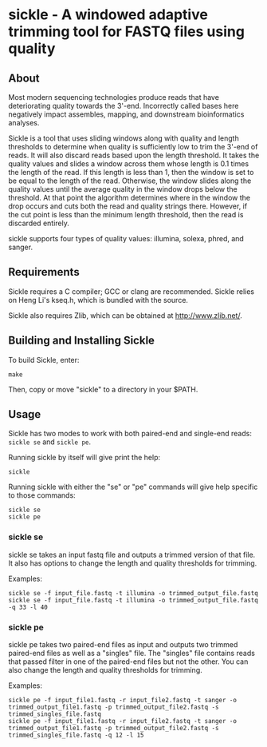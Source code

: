 # sickle - A windowed adaptive trimming tool for FASTQ files using quality

## About

Most modern sequencing technologies produce reads that have
deteriorating quality towards the 3'-end. Incorrectly called bases
here negatively impact assembles, mapping, and downstream
bioinformatics analyses.

Sickle is a tool that uses sliding windows along with quality and length
thresholds to determine when quality is sufficiently low to trim the 
3'-end of reads.  It will also discard reads based upon the length threshold.
It takes the quality values and slides a window across them whose length is 0.1
times the length of the read.  If this length is less than 1, then the window
is set to be equal to the length of the read.  Otherwise, the window slides
along the quality values until the average quality in the window drops 
below the threshold.  At that point the algorithm determines where in the 
window the drop occurs and cuts both the read and quality strings there. 
However, if the cut point is less than the minimum length threshold, then
the read is discarded entirely. 

sickle supports four types of quality values: illumina, solexa, phred, and sanger.

## Requirements 

Sickle requires a C compiler; GCC or clang are recommended. Sickle
relies on Heng Li's kseq.h, which is bundled with the source.

Sickle also requires Zlib, which can be obtained at
<http://www.zlib.net/>.

## Building and Installing Sickle

To build Sickle, enter:

    make

Then, copy or move "sickle" to a directory in your $PATH.

## Usage

Sickle has two modes to work with both paired-end and single-end
reads: `sickle se` and `sickle pe`.

Running sickle by itself will give print the help:

    sickle

Running sickle with either the "se" or "pe" commands will give help specific to those commands:

    sickle se
    sickle pe

### sickle se

sickle se takes an input fastq file and outputs a trimmed version of that file. 
It also has options to change the length and quality thresholds for trimming.

Examples:

    sickle se -f input_file.fastq -t illumina -o trimmed_output_file.fastq
    sickle se -f input_file.fastq -t illumina -o trimmed_output_file.fastq -q 33 -l 40

### sickle pe

sickle pe takes two paired-end files as input and outputs two trimmed paired-end files 
as well as a "singles" file.  The "singles" file contains reads that passed filter in one of the
paired-end files but not the other.  You can also change the length and quality thresholds 
for trimming.

Examples:

    sickle pe -f input_file1.fastq -r input_file2.fastq -t sanger -o trimmed_output_file1.fastq -p trimmed_output_file2.fastq -s trimmed_singles_file.fastq
    sickle pe -f input_file1.fastq -r input_file2.fastq -t sanger -o trimmed_output_file1.fastq -p trimmed_output_file2.fastq -s trimmed_singles_file.fastq -q 12 -l 15

